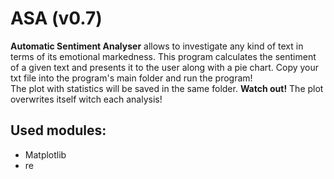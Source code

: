 # ASA (v0.7) 
**Automatic Sentiment Analyser** allows to investigate any kind of text in terms of its emotional markedness.
This program calculates the sentiment of a given text and presents it to the user along with a pie chart.
Copy your txt file into the program's main folder and run the program!  
The plot with statistics will be saved in the same folder. **Watch out!** The plot overwrites itself witch each analysis! 

## Used modules:
* Matplotlib
* re

